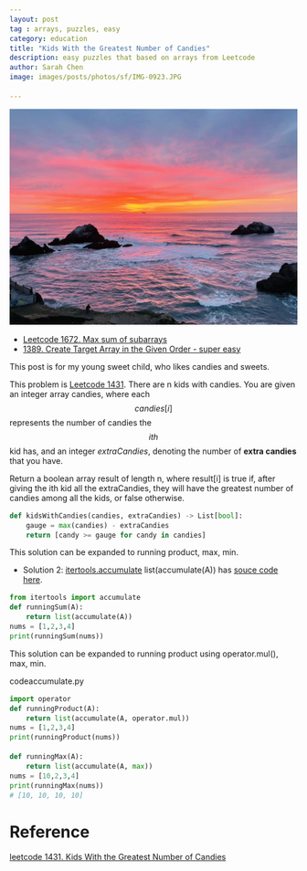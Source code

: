 ```yaml
---
layout: post
tag : arrays, puzzles, easy
category: education
title: "Kids With the Greatest Number of Candies"
description: easy puzzles that based on arrays from Leetcode
author: Sarah Chen
image: images/posts/photos/sf/IMG-0923.JPG

---
```

![](../images/posts/photos/sf/IMG-0923.JPG)

- [Leetcode 1672. Max sum of subarrays](#leetcode-1672-max-sum-of-subarrays)
- [1389. Create Target Array in the Given Order - super easy](#1389-create-target-array-in-the-given-order---super-easy)

This post is for my young sweet child, who likes candies and sweets. 

This problem is [Leetcode 1431](https://leetcode.com/problems/kids-with-the-greatest-number-of-candies/).   There are n kids with candies. You are given an integer array candies, where each $$candies[i]$$ represents the number of candies the $$ith$$ kid has, and an integer *extraCandies*, denoting the number of **extra candies** that you have.

Return a boolean array result of length n, where result[i] is true if, after giving the ith kid all the extraCandies, they will have the greatest number of candies among all the kids, or false otherwise.

```python
def kidsWithCandies(candies, extraCandies) -> List[bool]:
    gauge = max(candies) - extraCandies 
    return [candy >= gauge for candy in candies]
```

This solution can be expanded to running product, max, min. 

* Solution 2: [itertools.accumulate](https://docs.python.org/3/library/itertools.html#itertools.accumulate)
<span class="coding">list(accumulate(A))</span> has [souce code here](https://github.com/python/cpython/blob/main/Modules/itertoolsmodule.c). 

```python
from itertools import accumulate
def runningSum(A):
    return list(accumulate(A))
nums = [1,2,3,4]
print(runningSum(nums))
```
This solution can be expanded to running product using <span class="coding">operator.mul()</span>,  max, min. 
<div class="code-head"><span>code</span>accumulate.py</div>

```py
import operator
def runningProduct(A):
    return list(accumulate(A, operator.mul))
nums = [1,2,3,4]
print(runningProduct(nums))

def runningMax(A):
    return list(accumulate(A, max))
nums = [10,2,3,4]
print(runningMax(nums))
# [10, 10, 10, 10]
```

# Reference
[leetcode 1431. Kids With the Greatest Number of Candies](https://leetcode.com/problems/kids-with-the-greatest-number-of-candies/)